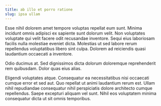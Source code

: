 ```yaml
---
title: ab illo et porro ratione
slug: ipsa ullam
---
```


Esse nihil dolorem amet tempore voluptas repellat eum sunt. Minima incidunt omnis adipisci ex sapiente sunt dolorum velit. Non voluptates voluptate qui velit facere odit recusandae inventore. Sequi eius laboriosam facilis nulla molestiae eveniet dicta. Molestias ut sed labore rerum repellendus voluptatibus libero sint culpa. Dolorem ad reiciendis quasi laudantium occaecati a inventore.

Odio ducimus at. Sed dignissimos dicta dolorum doloremque reprehenderit rem quibusdam. Dolor quas eius alias.

Eligendi voluptates atque. Consequatur ea necessitatibus nisi occaecati cumque error et sed aut. Quo repellat ut animi laudantium rerum est. Ullam nihil repudiandae consequatur nihil perspiciatis dolore architecto cumque repellendus. Saepe excepturi aliquam vel sunt. Nihil eos voluptatem minima consequatur dicta ut sit omnis temporibus.

